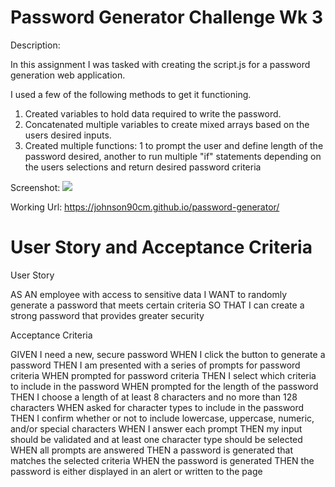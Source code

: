 # Password Generator Challenge Wk 3

Description: 

In this assignment I was tasked with creating the script.js for a password generation web application.

I used a few of the following methods to get it functioning.

1. Created variables to hold data required to write the password.
2. Concatenated multiple variables to create mixed arrays based on the users desired inputs.
3. Created multiple functions: 1 to prompt the user and define length of the password desired, another to run multiple "if" statements depending on the users selections and return desired password criteria


Screenshot: 
![](./image)

Working Url: https://johnson90cm.github.io/password-generator/


# User Story and Acceptance Criteria

User Story 

AS AN employee with access to sensitive data
I WANT to randomly generate a password that meets certain criteria
SO THAT I can create a strong password that provides greater security

Acceptance Criteria

GIVEN I need a new, secure password
WHEN I click the button to generate a password
THEN I am presented with a series of prompts for password criteria
WHEN prompted for password criteria
THEN I select which criteria to include in the password
WHEN prompted for the length of the password
THEN I choose a length of at least 8 characters and no more than 128 characters
WHEN asked for character types to include in the password
THEN I confirm whether or not to include lowercase, uppercase, numeric, and/or special characters
WHEN I answer each prompt
THEN my input should be validated and at least one character type should be selected
WHEN all prompts are answered
THEN a password is generated that matches the selected criteria
WHEN the password is generated
THEN the password is either displayed in an alert or written to the page
